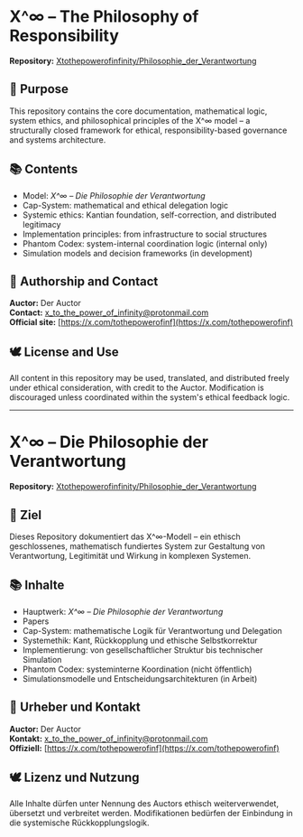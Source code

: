 # X^∞ – The Philosophy of Responsibility

**Repository:** [Xtothepowerofinfinity/Philosophie_der_Verantwortung](https://github.com/Xtothepowerofinfinity/Philosophie_der_Verantwortung)

## 🧭 Purpose

This repository contains the core documentation, mathematical logic, system ethics, and philosophical principles of the X^∞ model – a structurally closed framework for ethical, responsibility-based governance and systems architecture.

## 📚 Contents

- Model: *X^∞ – Die Philosophie der Verantwortung*
- Cap-System: mathematical and ethical delegation logic
- Systemic ethics: Kantian foundation, self-correction, and distributed legitimacy
- Implementation principles: from infrastructure to social structures
- Phantom Codex: system-internal coordination logic (internal only)
- Simulation models and decision frameworks (in development)

## 🔐 Authorship and Contact

**Auctor:** Der Auctor  
**Contact:** x_to_the_power_of_infinity@protonmail.com  
**Official site:** [https://x.com/tothepowerofinf](https://x.com/tothepowerofinf)

## 🕊️ License and Use

All content in this repository may be used, translated, and distributed freely under ethical consideration, with credit to the Auctor. Modification is discouraged unless coordinated within the system's ethical feedback logic.

---

# X^∞ – Die Philosophie der Verantwortung

**Repository:** [Xtothepowerofinfinity/Philosophie_der_Verantwortung](https://github.com/Xtothepowerofinfinity/Philosophie_der_Verantwortung)

## 🧭 Ziel

Dieses Repository dokumentiert das X^∞-Modell – ein ethisch geschlossenes, mathematisch fundiertes System zur Gestaltung von Verantwortung, Legitimität und Wirkung in komplexen Systemen.

## 📚 Inhalte

- Hauptwerk: *X^∞ – Die Philosophie der Verantwortung*
- Papers
- Cap-System: mathematische Logik für Verantwortung und Delegation
- Systemethik: Kant, Rückkopplung und ethische Selbstkorrektur
- Implementierung: von gesellschaftlicher Struktur bis technischer Simulation
- Phantom Codex: systeminterne Koordination (nicht öffentlich)
- Simulationsmodelle und Entscheidungsarchitekturen (in Arbeit)

## 🔐 Urheber und Kontakt

**Auctor:** Der Auctor  
**Kontakt:** x_to_the_power_of_infinity@protonmail.com  
**Offiziell:** [https://x.com/tothepowerofinf](https://x.com/tothepowerofinf)

## 🕊️ Lizenz und Nutzung

Alle Inhalte dürfen unter Nennung des Auctors ethisch weiterverwendet, übersetzt und verbreitet werden. Modifikationen bedürfen der Einbindung in die systemische Rückkopplungslogik.
